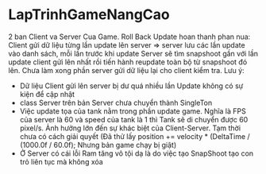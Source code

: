 # LapTrinhGameNangCao
2 ban Client va Server Cua Game.
Roll Back Update hoan thanh phan nua:
Client gửi dữ liệu từng lần update lên server => server lưu các lần update vào danh sách, mỗi lần trước khi update Server sẽ tìm snapshoot gần với lần update client gửi lên nhất rồi tiến hành reupdate toàn bộ từ snapshoot đó lên.
Chưa làm xong phần server gửi dữ liệu lại cho client kiểm tra.
Lưu ý:
+ Dữ liệu Client gửi lên server bị dư quá nhiều lần Update không có sự kiện để cập nhật
+ class Server trên bản Server chưa chuyển thành SingleTon
+ Việc update tọa của tank nằm trong phần update game. Nghĩa là FPS của server là 60 và speed của tank là 1 thì Tank sẽ di chuyển được 60 pixel/s. Ảnh hưởng lớn đến sự khác biệt của Client-Server. Tạm thời chưa có cách giải quyết (Đã thử lấy position += velocity * (DeltaTime / (1000.0f / 60.0f); Nhưng bản game chạy bị giật)
+ Ở Server có cái lỗi Ram tăng vô tội dạ là do việc tạo SnapShoot tạo con trỏ liên tục mà không xóa
